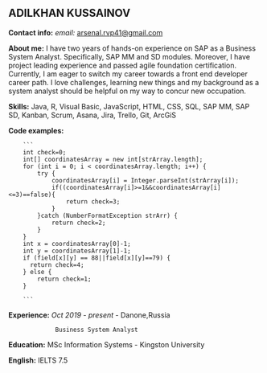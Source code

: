## **ADILKHAN KUSSAINOV**

**Contact info:** *email:* arsenal.rvp41@gmail.com

**About me:** I have two years of hands-on experience on SAP as a Business System Analyst. Specifically,  SAP MM and SD modules. Moreover, I have project leading experience and passed agile foundation certification. Currently, I am eager to switch my career towards a front end developer career path. I love challenges, learning new things and my background as a system analyst should be helpful on my way to concur new occupation.

**Skills:** Java, R, Visual Basic, JavaScript, HTML, CSS, SQL, SAP MM, SAP SD, Kanban, Scrum, Asana, Jira, Trello, Git, ArcGiS

**Code examples:** 

        ```
        int check=0;
        int[] coordinatesArray = new int[strArray.length];
        for (int i = 0; i < coordinatesArray.length; i++) {
            try {
                coordinatesArray[i] = Integer.parseInt(strArray[i]);
                if((coordinatesArray[i]>=1&&coordinatesArray[i]<=3)==false){
                    return check=3;
                }
            }catch (NumberFormatException strArr) {
                return check=2;
            }
        }
        int x = coordinatesArray[0]-1;
        int y = coordinatesArray[1]-1;
        if (field[x][y] == 88||field[x][y]==79) {
          return check=4;
        } else {
            return check=1;
        }
        
        ``` 

**Experience:** *Oct 2019 - present* - Danone,Russia
                 
                 Business System Analyst        

**Education:** MSc Information Systems - Kingston University 

**English:** IELTS 7.5 
